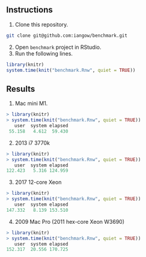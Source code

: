 ## Instructions 

1. Clone this repository.
```bash
git clone git@github.com:iangow/benchmark.git
```
2. Open `benchmark` project in RStudio. 
3. Run the following lines.

```r
library(knitr)
system.time(knit("benchmark.Rnw", quiet = TRUE))
```

## Results

1. Mac mini M1.

```r
> library(knitr)
> system.time(knit("benchmark.Rnw", quiet = TRUE))
   user  system elapsed 
 55.158   4.612  59.430 
```

2. 2013 i7 3770k

```r
> library(knitr)
> system.time(knit("benchmark.Rnw", quiet = TRUE))
   user  system elapsed 
122.423   5.316 124.959 
```
3. 2017 12-core Xeon

```r
> library(knitr)
> system.time(knit("benchmark.Rnw", quiet = TRUE))
   user  system elapsed 
147.332   8.139 153.510 
```
4. 2009 Mac Pro (2011 hex-core Xeon W3690)
```r
> library(knitr)
> system.time(knit("benchmark.Rnw", quiet = TRUE))
   user  system elapsed 
152.317  20.556 170.725 
```

